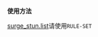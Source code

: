 **使用方法**

[surge_stun.list](https://raw.githubusercontent.com/BlackCCCat/Rules/main/Surge/Stun/StunServer.list)请使用`RULE-SET`
